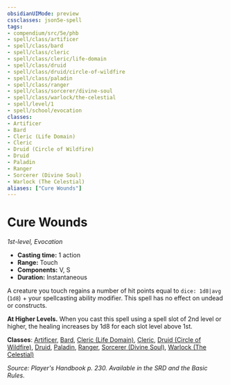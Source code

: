 ```yaml
---
obsidianUIMode: preview
cssclasses: json5e-spell
tags:
- compendium/src/5e/phb
- spell/class/artificer
- spell/class/bard
- spell/class/cleric
- spell/class/cleric/life-domain
- spell/class/druid
- spell/class/druid/circle-of-wildfire
- spell/class/paladin
- spell/class/ranger
- spell/class/sorcerer/divine-soul
- spell/class/warlock/the-celestial
- spell/level/1
- spell/school/evocation
classes:
- Artificer
- Bard
- Cleric (Life Domain)
- Cleric
- Druid (Circle of Wildfire)
- Druid
- Paladin
- Ranger
- Sorcerer (Divine Soul)
- Warlock (The Celestial)
aliases: ["Cure Wounds"]
---
```

# Cure Wounds
*1st-level, Evocation*  

- **Casting time:** 1 action
- **Range:** Touch
- **Components:** V, S
- **Duration:** Instantaneous

A creature you touch regains a number of hit points equal to `dice: 1d8|avg` (`1d8`) + your spellcasting ability modifier. This spell has no effect on undead or constructs.

**At Higher Levels.** When you cast this spell using a spell slot of 2nd level or higher, the healing increases by 1d8 for each slot level above 1st.

**Classes**: [Artificer](4-Resources/Compendium/classes/artificer-tce.md), [Bard](4-Resources/Compendium/classes/bard.md), [Cleric (Life Domain)](4-Resources/Compendium/classes/cleric-life-domain.md), [Cleric](4-Resources/Compendium/classes/cleric.md), [Druid (Circle of Wildfire)](4-Resources/Compendium/classes/druid-circle-of-wildfire-tce.md), [Druid](4-Resources/Compendium/classes/druid.md), [Paladin](4-Resources/Compendium/classes/paladin.md), [Ranger](4-Resources/Compendium/classes/ranger.md), [Sorcerer (Divine Soul)](4-Resources/Compendium/classes/sorcerer-divine-soul-xge.md), [Warlock (The Celestial)](4-Resources/Compendium/classes/warlock-the-celestial-xge.md)

*Source: Player's Handbook p. 230. Available in the SRD and the Basic Rules.*
